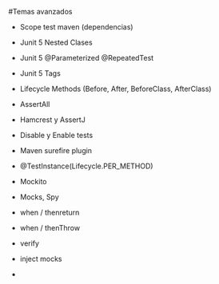 #Temas avanzados

- Scope test maven (dependencias)
- Junit 5 Nested Clases
- Junit 5 @Parameterized @RepeatedTest
- Junit 5 Tags
- Lifecycle Methods (Before, After, BeforeClass, AfterClass)
- AssertAll 
- Hamcrest y AssertJ
- Disable y Enable tests
- Maven surefire plugin
- @TestInstance(Lifecycle.PER_METHOD)

- Mockito    
- Mocks, Spy
- when / thenreturn
- when / thenThrow
- verify
- inject mocks
- 






